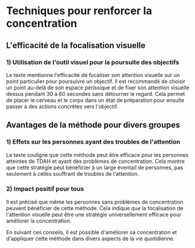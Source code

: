 # Techniques pour renforcer la concentration

## L'efficacité de la focalisation visuelle

### 1) Utilisation de l'outil visuel pour la poursuite des objectifs

Le texte mentionne l'efficacité de focaliser son attention visuelle sur un point particulier pour poursuivre un objectif. Il est recommandé de choisir un point au-delà de son espace périssique et de fixer son attention visuelle dessus pendant 30 à 60 secondes sans détourner le regard. Cela permet de placer le cerveau et le corps dans un état de préparation pour ensuite passer à des actions concrètes vers l'objectif.

## Avantages de la méthode pour divers groupes

### 1) Effets sur les personnes ayant des troubles de l'attention

Le texte souligne que cette méthode peut être efficace pour les personnes atteintes de TDAH et ayant des problèmes de concentration. Cela montre que cette stratégie peut bénéficier à un large éventail de personnes, pas seulement à celles souffrant de troubles de l'attention.

### 2) Impact positif pour tous

Il est précisé que même les personnes sans problèmes de concentration peuvent bénéficier de cette méthode. Cela indique que la focalisation de l'attention visuelle peut être une stratégie universellement efficace pour améliorer la concentration.

En suivant ces conseils, il est possible d'améliorer sa concentration et d'appliquer cette méthode dans divers aspects de la vie quotidienne.